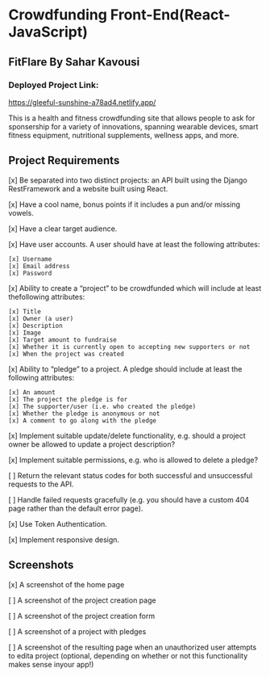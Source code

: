 # Crowdfunding Front-End(React-JavaScript)

## FitFlare By Sahar Kavousi

### Deployed Project Link:

https://gleeful-sunshine-a78ad4.netlify.app/



This is a health and fitness crowdfunding site that allows people to ask for sponsership for a variety of innovations, spanning wearable devices, smart fitness equipment, nutritional supplements, wellness apps, and more. 

## Project Requirements


[x] Be separated into two distinct projects: an API built using the Django RestFramework and a website built using React.

[x] Have a cool name, bonus points if it includes a pun and/or missing vowels. 

[x] Have a clear target audience.

[x] Have user accounts. A user should have at least the following attributes:
 
    [x] Username
    [x] Email address
    [x] Password

[x] Ability to create a “project” to be crowdfunded which will include at least thefollowing attributes:

    [x] Title
    [x] Owner (a user)
    [x] Description
    [x] Image
    [x] Target amount to fundraise
    [x] Whether it is currently open to accepting new supporters or not
    [x] When the project was created

[x] Ability to “pledge” to a project. A pledge should include at least the following attributes:

    [x] An amount
    [x] The project the pledge is for
    [x] The supporter/user (i.e. who created the pledge)
    [x] Whether the pledge is anonymous or not
    [x] A comment to go along with the pledge

[x] Implement suitable update/delete functionality, e.g. should a project owner be allowed to update a project description?

[x] Implement suitable permissions, e.g. who is allowed to delete a pledge?

[ ] Return the relevant status codes for both successful and unsuccessful requests to the API.

[ ] Handle failed requests gracefully (e.g. you should have a custom 404 page rather than the default error page).

[x] Use Token Authentication.

[x] Implement responsive design.


## Screenshots


[x] A screenshot of the home page


[ ] A screenshot of the project creation page

[ ] A screenshot of the project creation form

[ ] A screenshot of a project with pledges

[ ] A screenshot of the resulting page when an unauthorized user attempts to edita project (optional, depending on whether or not this functionality makes sense inyour app!)



